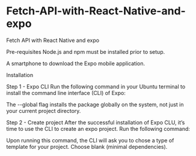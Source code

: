 # Fetch-API-with-React-Native-and-expo
Fetch API with React Native and expo

Pre-requisites
Node.js and npm must be installed prior to setup.

A smartphone to download the Expo mobile application.

Installation

Step 1 - Expo CLI
Run the following command in your Ubuntu terminal to install the command line interface (CLI) of Expo:


The --global flag installs the package globally on the system, ​not just in your current project directory.

Step 2 - Create project
After the successful installation of Expo CLU, it’s time to use the CLI to create an expo project. Run the following command:


Upon running this command, the CLI will ask you to chose a type of template for your project. Choose blank (minimal dependencies).
